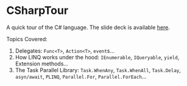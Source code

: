 # CSharpTour
A quick tour of the C# language. The slide deck is available [here](https://www.slideshare.net/MuhammadAzeez/a-tour-of-the-c-language).

Topics Covered:

1. Delegates: `Func<T>`, `Action<T>`, `event`s...
2. How LINQ works under the hood: `IEnumerable`, `IQueryable`, `yield`, Extension methods...
3. The Task Parallel Library: `Task.WhenAny`, `Task.WhenAll`, `Task.Delay`, `asyn/await`, `PLINQ`, `Parallel.For`, `Parallel.ForEach`...
